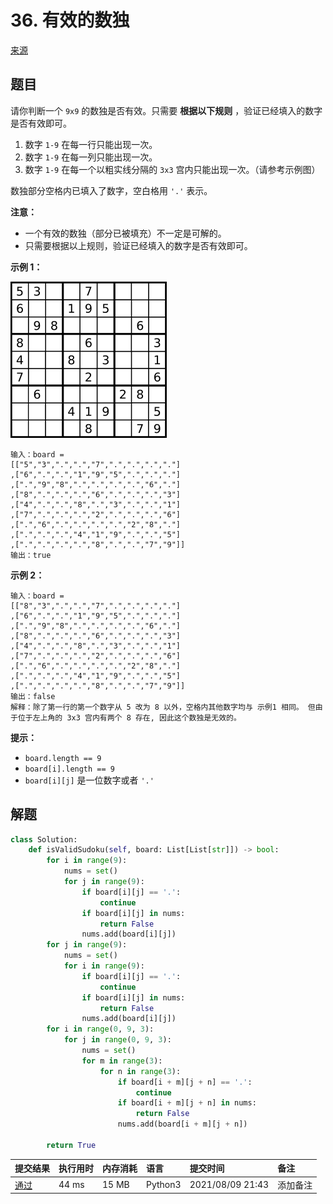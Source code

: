 # 36. 有效的数独

[来源](https://leetcode-cn.com/problems/valid-sudoku/)

## 题目

请你判断一个 `9x9` 的数独是否有效。只需要 **根据以下规则** ，验证已经填入的数字是否有效即可。

1. 数字 `1-9` 在每一行只能出现一次。
2. 数字 `1-9` 在每一列只能出现一次。
3. 数字 `1-9` 在每一个以粗实线分隔的 `3x3` 宫内只能出现一次。（请参考示例图）

数独部分空格内已填入了数字，空白格用 `'.'` 表示。

**注意：**

- 一个有效的数独（部分已被填充）不一定是可解的。
- 只需要根据以上规则，验证已经填入的数字是否有效即可。

**示例 1：**

![img](images/250px-sudoku-by-l2g-20050714svg.png)

```
输入：board = 
[["5","3",".",".","7",".",".",".","."]
,["6",".",".","1","9","5",".",".","."]
,[".","9","8",".",".",".",".","6","."]
,["8",".",".",".","6",".",".",".","3"]
,["4",".",".","8",".","3",".",".","1"]
,["7",".",".",".","2",".",".",".","6"]
,[".","6",".",".",".",".","2","8","."]
,[".",".",".","4","1","9",".",".","5"]
,[".",".",".",".","8",".",".","7","9"]]
输出：true
```

**示例 2：**

```
输入：board = 
[["8","3",".",".","7",".",".",".","."]
,["6",".",".","1","9","5",".",".","."]
,[".","9","8",".",".",".",".","6","."]
,["8",".",".",".","6",".",".",".","3"]
,["4",".",".","8",".","3",".",".","1"]
,["7",".",".",".","2",".",".",".","6"]
,[".","6",".",".",".",".","2","8","."]
,[".",".",".","4","1","9",".",".","5"]
,[".",".",".",".","8",".",".","7","9"]]
输出：false
解释：除了第一行的第一个数字从 5 改为 8 以外，空格内其他数字均与 示例1 相同。 但由于位于左上角的 3x3 宫内有两个 8 存在, 因此这个数独是无效的。
```

**提示：**

- `board.length == 9`
- `board[i].length == 9`
- `board[i][j]` 是一位数字或者 `'.'`

## 解题

```python
class Solution:
    def isValidSudoku(self, board: List[List[str]]) -> bool:
        for i in range(9):
            nums = set()
            for j in range(9):
                if board[i][j] == '.':
                    continue
                if board[i][j] in nums:
                    return False
                nums.add(board[i][j])
        for j in range(9):
            nums = set()
            for i in range(9):
                if board[i][j] == '.':
                    continue
                if board[i][j] in nums:
                    return False
                nums.add(board[i][j])
        for i in range(0, 9, 3):
            for j in range(0, 9, 3):
                nums = set()
                for m in range(3):
                    for n in range(3):
                        if board[i + m][j + n] == '.':
                            continue
                        if board[i + m][j + n] in nums:
                            return False
                        nums.add(board[i + m][j + n])        

        return True
```

| 提交结果                                                     | 执行用时 | 内存消耗 | 语言    | 提交时间         | 备注     |
| :----------------------------------------------------------- | :------- | :------- | :------ | :--------------- | :------- |
| [通过](https://leetcode-cn.com/submissions/detail/205084343/) | 44 ms    | 15 MB    | Python3 | 2021/08/09 21:43 | 添加备注 |